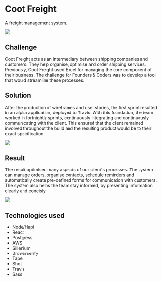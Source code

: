 # Coot Freight

A freight management system.

<p class="center"><img class="abc-desktop" src="/assets/coot-freight-lt.jpg"></p>

## Challenge
Coot Freight acts as an intermediary between shipping companies and customers. They help organise, optimise and order shipping services. Previously, Coot Freight used Excel for managing the core component of their business. The challenge for Founders & Coders was to develop a tool that would streamline these processes.

## Solution
After the production of wireframes and user stories, the first sprint resulted in an alpha application, deployed to Travis. With this foundation, the team worked in fortnightly sprints, continuously integrating and continuously communicating with the client. This ensured that the client remained involved throughout the build and the resulting product would be to their exact specification.

<p class="center"><img class="abc-desktop" src="/assets/coot-freight-dt.jpg"></p>

## Result
The result optimised many aspects of our client's processes. The system can manage orders, organise contacts, schedule reminders and automatically create pre-defined forms for communication with  customers. The system also helps the team stay informed, by presenting information clearly and concisly.

<p class="center"><img class="abc-desktop" src="/assets/coot-freight-lt-2.jpg"></p>

## Technologies used

* Node/Hapi 
* React
* Postgress
* AWS
* Sillenium
* Browerserify
* Tape
* Shot
* Travis
* Sass